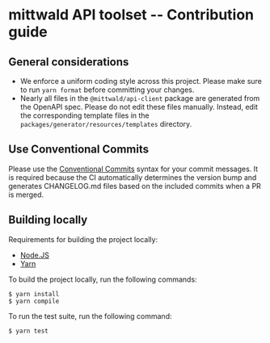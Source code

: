 # mittwald API toolset -- Contribution guide

## General considerations

- We enforce a uniform coding style across this project. Please make sure to run
  `yarn format` before committing your changes.
- Nearly all files in the `@mittwald/api-client` package are generated from the
  OpenAPI spec. Please do not edit these files manually. Instead, edit the
  corresponding template files in the `packages/generator/resources/templates`
  directory.

## Use Conventional Commits

Please use the
[Conventional Commits](https://www.conventionalcommits.org/en/v1.0.0/#summary)
syntax for your commit messages. It is required because the CI automatically
determines the version bump and generates CHANGELOG.md files based on the
included commits when a PR is merged.

## Building locally

Requirements for building the project locally:

- [Node.JS](https://nodejs.org/)
- [Yarn](https://yarnpkg.com/)

To build the project locally, run the following commands:

```shell
$ yarn install
$ yarn compile
```

To run the test suite, run the following command:

```shell
$ yarn test
```
